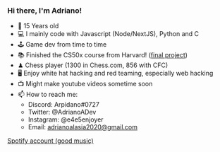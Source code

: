 ### Hi there, I'm Adriano!


- 🎂 15 Years old
- 💻 I mainly code with Javascript (Node/NextJS), Python and C
- 🕹 Game dev from time to time
- 📚 Finished the CS50x course from Harvard! ([final project](https://github.com/AdrianoAla/cs50-final-project))
- ♟ Chess player (1300 in Chess.com, 856 with CFC)
- 🖥 Enjoy white hat hacking and red teaming, especially web hacking
- 📺 Might make youtube videos sometime soon
- 📫 How to reach me:
  - Discord: Arpidano#0727
  - Twitter: @AdrianoADev
  - Instagram: @e4e5enjoyer
  - Email: adrianoalasia2020@gmail.com

[Spotify account (good music)](https://open.spotify.com/user/3133gof5jngmco3lbubwpmu2vevi?si=f1265a6a91ce48dc&nd=1)
